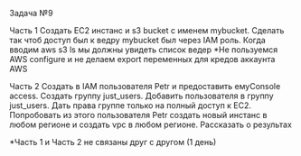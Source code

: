 Задача №9

Часть 1
Создать EC2 инстанс и s3 bucket c именем mybucket. Сделать так чтоб доступ был к ведру mybucket был через IAM роль.
Когда вводим aws s3 ls мы должны увидеть список ведер
*Не пользуемся AWS configure и не делаем export переменных для кредов аккаунта AWS 

Часть 2
Создать в IAM пользователя Petr и предоставить емуConsole access. Cоздать группу just_users. Добавить пользователя в группу just_users. Дать 
права группе только на полный доступ к EC2. Попробовать из этого пользователя Petr создать новый инстанс в любом регионе и создать vpc в любом 
регионе. Рассказать о результах

*Часть 1 и Часть 2 не связаны друг с другом
(1 день)